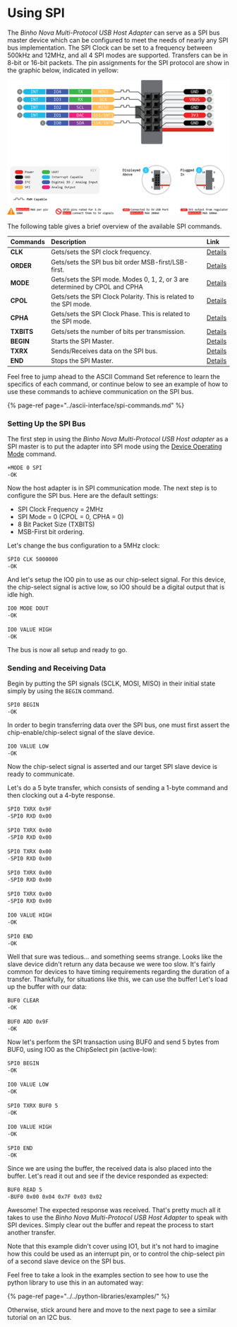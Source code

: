 # Using SPI

The _Binho Nova Multi-Protocol USB Host Adapter_ can serve as a SPI bus master device which can be configured to meet the needs of nearly any SPI bus implementation. The SPI Clock can be set to a frequency between 500kHz and 12MHz, and all 4 SPI modes are supported. Transfers can be in 8-bit or 16-bit packets. The pin assignments for the SPI protocol are show in the graphic below, indicated in yellow:

![](../../.gitbook/assets/image%20%289%29.png)

The following table gives a brief overview of the available SPI commands. 

| Commands | Description | Link |
| :--- | :--- | :--- |
| **CLK** | Gets/sets the SPI clock frequency. | [Details](https://support.binho.io/user-guide/ascii-interface/spi-commands#clk) |
| **ORDER** | Gets/sets the SPI bus bit order MSB-first/LSB-first. | [Details](https://support.binho.io/user-guide/ascii-interface/spi-commands#order) |
| **MODE** | Gets/sets the SPI mode. Modes 0, 1, 2, or 3 are determined by CPOL and CPHA | [Details](https://support.binho.io/user-guide/ascii-interface/spi-commands#mode) |
| **CPOL** | Gets/sets the SPI Clock Polarity. This is related to the SPI mode. | [Details](https://support.binho.io/user-guide/ascii-interface/spi-commands#cpol) |
| **CPHA** | Gets/sets the SPI Clock Phase. This is related to the SPI mode. | [Details](https://support.binho.io/user-guide/ascii-interface/spi-commands#cpha) |
| **TXBITS** | Gets/sets the number of bits per transmission. | [Details](https://support.binho.io/user-guide/ascii-interface/spi-commands#txbits) |
| **BEGIN** | Starts the SPI Master. | [Details](https://support.binho.io/user-guide/ascii-interface/spi-commands#begin) |
| **TXRX** | Sends/Receives data on the SPI bus. | [Details](https://support.binho.io/user-guide/ascii-interface/spi-commands#txrx) |
| **END** | Stops the SPI Master. | [Details](https://support.binho.io/user-guide/ascii-interface/spi-commands#end) |

Feel free to jump ahead to the ASCII Command Set reference to learn the specifics of each command, or continue below to see an example of how to use these commands to achieve communication on the SPI bus.

{% page-ref page="../ascii-interface/spi-commands.md" %}

### Setting Up the SPI Bus

The first step in using the _Binho Nova Multi-Protocol USB Host adapter_ as a SPI master is to put the adapter into SPI mode using the [Device Operating Mode](https://support.binho.io/user-guide/using-the-device/device-settings#operating-mode) command.

```text
+MODE 0 SPI
-OK
```

Now the host adapter is in SPI communication mode. The next step is to configure the SPI bus. Here are the default settings:

* SPI Clock Frequency = 2MHz
* SPI Mode = 0 \(CPOL = 0, CPHA = 0\)
* 8 Bit Packet Size \(TXBITS\)
* MSB-First bit ordering.

Let's change the bus configuration to a 5MHz clock:

```text
SPI0 CLK 5000000
-OK
```

And let's setup the IO0 pin to use as our chip-select signal. For this device, the chip-select signal is active low, so IO0 should be a digital output that is idle high.

```text
IO0 MODE DOUT
-OK

IO0 VALUE HIGH
-OK
```

The bus is now all setup and ready to go.

### Sending and Receiving Data

Begin by putting the SPI signals \(SCLK, MOSI, MISO\) in their initial state simply by using the `BEGIN` command.

```text
SPI0 BEGIN
-OK
```

In order to begin transferring data over the SPI bus, one must first assert the chip-enable/chip-select signal of the slave device. 

```text
IO0 VALUE LOW
-OK
```

Now the chip-select signal is asserted and our target SPI slave device is ready to communicate.

Let's do a 5 byte transfer, which consists of sending a 1-byte command and then clocking out a 4-byte response.

```text
SPI0 TXRX 0x9F
-SPI0 RXD 0x00

SPI0 TXRX 0x00
-SPI0 RXD 0x00

SPI0 TXRX 0x00
-SPI0 RXD 0x00

SPI0 TXRX 0x00
-SPI0 RXD 0x00

SPI0 TXRX 0x00
-SPI0 RXD 0x00

IO0 VALUE HIGH
-OK

SPI0 END
-OK
```

Well that sure was tedious... and something seems strange. Looks like the slave device didn't return any data because we were too slow. It's fairly common for devices to have timing requirements regarding the duration of a transfer. Thankfully, for situations like this, we can use the buffer! Let's load up the buffer with our data:

```text
BUF0 CLEAR
-OK

BUF0 ADD 0x9F
-OK
```

Now let's perform the SPI transaction using BUF0 and send 5 bytes from BUF0, using IO0 as the ChipSelect pin \(active-low\):

```text
SPI0 BEGIN
-OK

IO0 VALUE LOW
-OK

SPI0 TXRX BUF0 5
-OK

IO0 VALUE HIGH
-OK

SPI0 END
-OK
```

Since we are using the buffer, the received data is also placed into the buffer. Let's read it out and see if the device responded as expected:

```text
BUF0 READ 5
-BUF0 0x00 0x04 0x7F 0x03 0x02
```

Awesome! The expected response was received. That's pretty much all it takes to use the _Binho Nova Multi-Protocol USB Host Adapter_ to speak with SPI devices. Simply clear out the buffer and repeat the process to start another transfer.

Note that this example didn't cover using IO1, but it's not hard to imagine how this could be used as an interrupt pin, or to control the chip-select pin of a second slave device on the SPI bus.

Feel free to take a look in the examples section to see how to use the python library to use this in an automated way:

{% page-ref page="../../python-libraries/examples/" %}

Otherwise, stick around here and move to the next page to see a similar tutorial on an I2C bus.

